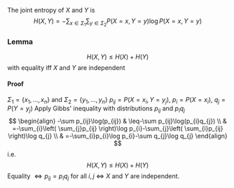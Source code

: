 The joint entropy of $X$ and $Y$ is 
$$
H(X,Y)=-\sum_{x\in \Sigma_{1}}\sum_{y\in \Sigma_{2}}P(X=x,Y=y)\log P(X=x,Y=y)
$$
### Lemma
$$
H(X,Y)\leq H(X)+H(Y)
$$
with equality iff $X$ and $Y$ are independent 
#### Proof
$\Sigma_{1}=\{ x_{1},\dots,x_{n} \}$ and $\Sigma_{2}=\{ y_{1},\dots,y_{n} \}$
$p_{ij}=P(X=x_{i},Y=y_{j})$, $p_{i}=P(X=x_{i})$, $q_{j}=P(Y=y_{j})$
Apply Gibbs' inequality with distributions $p_{ij}$ and $p_{i}q_{j}$
$$
\begin{align}
-\sum p_{ij}\log(p_{ij}) & \leq-\sum p_{ij}\log(p_{i}q_{j}) \\
 & =-\sum_{i}\left( \sum_{j}p_{ij} \right)\log p_{i}-\sum_{j}\left( \sum_{i}p_{ij} \right)\log q_{j} \\
 & =-\sum_{i}p_{i}\log p_{i}-\sum q_{j}\log q_{j}
\end{align}
$$
i.e. 
$$
H(X,Y)\leq H(X)+H(Y)
$$
Equality $\iff p_{ij}=p_{i}q_{j}$ for all $i,j$ $\iff$ $X$ and $Y$ are independent.
